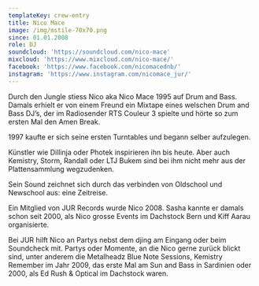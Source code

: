 ```yaml
---
templateKey: crew-entry
title: Nico Mace
image: /img/mstile-70x70.png
since: 01.01.2008
role: DJ
soundcloud: 'https://soundcloud.com/nico-mace'
mixcloud: 'https://www.mixcloud.com/nico-mace/'
facebook: 'https://www.facebook.com/nicomacednb/'
instagram: 'https://www.instagram.com/nicomace_jur/'
---
```

Durch den Jungle stiess Nico aka Nico Mace 1995 auf Drum and Bass. Damals erhielt er von einem Freund ein Mixtape eines welschen Drum and Bass DJ’s, der im Radiosender RTS Couleur 3 spielte und hörte so zum ersten Mal den Amen Break. 

1997 kaufte er sich seine ersten Turntables und begann selber aufzulegen.

Künstler wie Dillinja oder Photek inspirieren ihn bis heute. Aber auch Kemistry, Storm, Randall oder LTJ Bukem sind bei ihm nicht mehr aus der Plattensammlung wegzudenken. 

Sein Sound zeichnet sich durch das verbinden von Oldschool und Newschool aus: eine Zeitreise.

Ein Mitglied von JUR Records wurde Nico 2008. Sasha kannte er damals schon seit 2000, als Nico grosse Events im Dachstock Bern und Kiff Aarau organisierte. 

Bei JUR hilft Nico an Partys nebst dem djing am Eingang oder beim Soundcheck mit. Partys oder Momente, an die Nico gerne zurück blickt sind, unter anderem die Metalheadz Blue Note Sessions, Kemistry Remember im Jahr 2009, das erste Mal am Sun and Bass in Sardinien oder 2000, als Ed Rush & Optical im Dachstock waren.
